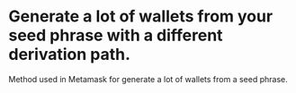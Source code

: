 # Generate a lot of wallets from your seed phrase with a different derivation path.

Method used in Metamask for generate a lot of wallets from a seed phrase.


